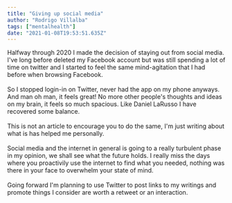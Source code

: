 ```yaml
---
title: "Giving up social media"
author: "Rodrigo Villalba"
tags: ["mentalhealth"]
date: "2021-01-08T19:53:51.635Z"
---
```


Halfway through 2020 I made the decision of staying out from social media. I've long before deleted my Facebook account but was still spending a lot of time on twitter and I started to feel the same mind-agitation that I had before when browsing Facebook.
&nbsp;  
&nbsp;  
So I stopped login-in on Twitter, never had the app on my phone anyways. And man oh man, it feels great! No more other people's thoughts and ideas on my brain, it feels so much spacious. Like Daniel LaRusso I have recovered some balance.
&nbsp;  
&nbsp;  
This is not an article to encourage you to do the same, I'm just writing about what is has helped me personally.
&nbsp;  
&nbsp;  
Social media and the internet in general is going to a really turbulent phase in my opinion, we shall see what the future holds. I really miss the days where you proactivily use the internet to find what you needed, nothing was there in your face to overwhelm your state of mind.
&nbsp;  
&nbsp;  
Going forward I'm planning to use Twitter to post links to my writings and promote things I consider are worth a retweet or an interaction.
